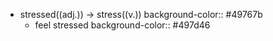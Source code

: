 - stressed((adj.)) -> stress((v.))
  background-color:: #49767b
	- feel stressed
	  background-color:: #497d46
